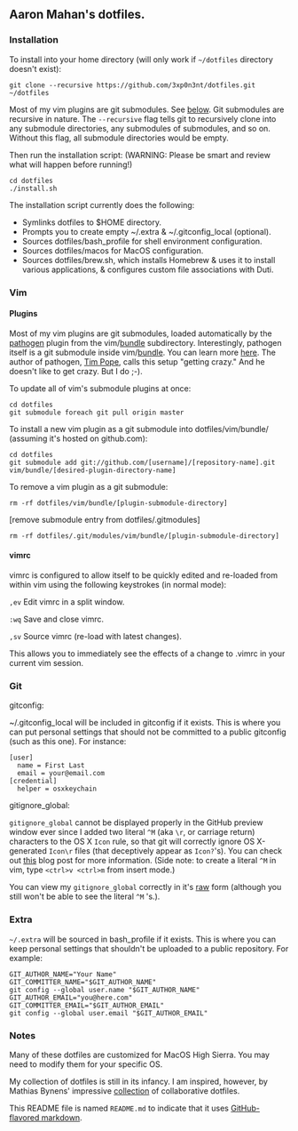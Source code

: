 ## Aaron Mahan's dotfiles.

### Installation

To install into your home directory (will only work if ```~/dotfiles``` directory doesn't exist):

```
git clone --recursive https://github.com/3xp0n3nt/dotfiles.git ~/dotfiles
```

Most of my vim plugins are git submodules. See [below](https://github.com/3xp0n3nt/dotfiles#vim). Git submodules are recursive in nature. The ```--recursive``` flag tells git to recursively clone into any submodule directories, any submodules of submodules, and so on. Without this flag, all submodule directories would be empty.

Then run the installation script:
(WARNING: Please be smart and review what will happen before running!)

```
cd dotfiles
./install.sh
```

The installation script currently does the following:

- Symlinks dotfiles to $HOME directory.
- Prompts you to create empty ~/.extra & ~/.gitconfig_local (optional).
- Sources dotfiles/bash_profile for shell environment configuration.
- Sources dotfiles/macos for MacOS configuration.
- Sources dotfiles/brew.sh, which installs Homebrew & uses it to install
  various applications, & configures custom file associations with Duti.

### Vim

#### Plugins

Most of my vim plugins are git submodules, loaded automatically by the [pathogen](https://github.com/tpope/vim-pathogen) plugin from the vim/[bundle](https://github.com/3xp0n3nt/dotfiles/tree/master/vim/bundle) subdirectory. Interestingly, pathogen itself is a git submodule inside vim/[bundle](https://github.com/3xp0n3nt/dotfiles/tree/master/vim/bundle). You can learn more [here](https://github.com/tpope/vim-pathogen/blob/master/README.md). The author of pathogen, [Tim Pope](http://tpo.pe), calls this setup "getting crazy." And he doesn't like to get crazy. But I do ;-).

To update all of vim's submodule plugins at once:

```
cd dotfiles
git submodule foreach git pull origin master
```

To install a new vim plugin as a git submodule into dotfiles/vim/bundle/ (assuming it's hosted on github.com):

```
cd dotfiles
git submodule add git://github.com/[username]/[repository-name].git vim/bundle/[desired-plugin-directory-name]
```

To remove a vim plugin as a git submodule:
```
rm -rf dotfiles/vim/bundle/[plugin-submodule-directory]
```
[remove submodule entry from dotfiles/.gitmodules]
```
rm -rf dotfiles/.git/modules/vim/bundle/[plugin-submodule-directory]
```

#### vimrc

vimrc is configured to allow itself to be quickly edited and re-loaded from within vim using the following keystrokes (in normal mode):

```,ev``` Edit vimrc in a split window.

```:wq``` Save and close vimrc.

```,sv``` Source vimrc (re-load with latest changes).

This allows you to immediately see the effects of a change to .vimrc in your current vim session.

### Git

gitconfig:

~/.gitconfig_local will be included in gitconfig if it exists. This is where you can put personal settings that should not be committed to a public gitconfig (such as this one). For instance:

```
[user]
  name = First Last
  email = your@email.com
[credential]
  helper = osxkeychain
```

gitignore_global:

```gitignore_global``` cannot be displayed properly in the GitHub preview window ever since I added two literal ```^M``` (aka ```\r```, or carriage return) characters to the OS X ```Icon```
rule, so that git will correctly ignore OS X-generated ```Icon\r``` files (that deceptively appear as
```Icon?```'s). You can check out [this](http://blog.bitfluent.com/post/173740409/ignoring-icon-in-gitignore) blog post for more
information. (Side note: to create a literal ```^M``` in vim, type ```<ctrl>v <ctrl>m``` from insert mode.)

You can view my ```gitignore_global``` correctly in it's [raw](https://raw.github.com/3xp0n3nt/dotfiles/master/git/gitignore_global) form (although you still won't be able to see the literal ```^M``` 's.).

### Extra

```~/.extra``` will be sourced in bash_profile if it exists. This is where you can keep personal settings that shouldn't be uploaded to a public repository. For example:

```
GIT_AUTHOR_NAME="Your Name"
GIT_COMMITTER_NAME="$GIT_AUTHOR_NAME"
git config --global user.name "$GIT_AUTHOR_NAME"
GIT_AUTHOR_EMAIL="you@here.com"
GIT_COMMITTER_EMAIL="$GIT_AUTHOR_EMAIL"
git config --global user.email "$GIT_AUTHOR_EMAIL"
```

### Notes

Many of these dotfiles are customized for MacOS High Sierra. You may need to modify them for your specific OS.

My collection of dotfiles is still in its infancy. I am inspired, however, by
Mathias Bynens' impressive [collection](https://github.com/mathiasbynens/dotfiles) of collaborative dotfiles.

This README file is named ```README.md``` to indicate that it uses [GitHub-flavored markdown](http://github.github.com/github-flavored-markdown).
